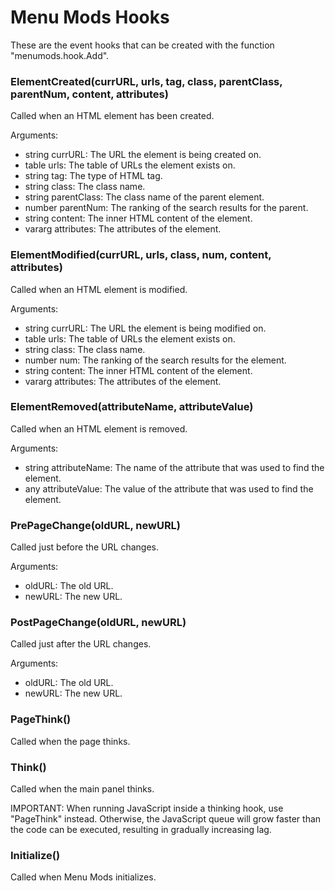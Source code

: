# Menu Mods Hooks

These are the event hooks that can be created with the function "menumods.hook.Add".

### ElementCreated(currURL, urls, tag, class, parentClass, parentNum, content, attributes)

Called when an HTML element has been created.

Arguments:

- string currURL: The URL the element is being created on.
- table urls: The table of URLs the element exists on.
- string tag: The type of HTML tag.
- string class: The class name.
- string parentClass: The class name of the parent element.
- number parentNum: The ranking of the search results for the parent.
- string content: The inner HTML content of the element.
- vararg attributes: The attributes of the element.

### ElementModified(currURL, urls, class, num, content, attributes)

Called when an HTML element is modified.

Arguments:

- string currURL: The URL the element is being modified on.
- table urls: The table of URLs the element exists on.
- string class: The class name.
- number num: The ranking of the search results for the element.
- string content: The inner HTML content of the element.
- vararg attributes: The attributes of the element.

### ElementRemoved(attributeName, attributeValue)

Called when an HTML element is removed.

Arguments:

- string attributeName: The name of the attribute that was used to find the element.
- any attributeValue: The value of the attribute that was used to find the element.

### PrePageChange(oldURL, newURL)

Called just before the URL changes.

Arguments:

- oldURL: The old URL.
- newURL: The new URL.

### PostPageChange(oldURL, newURL)

Called just after the URL changes.

Arguments:

- oldURL: The old URL.
- newURL: The new URL.

### PageThink()

Called when the page thinks.

### Think()

Called when the main panel thinks.

IMPORTANT: When running JavaScript inside a thinking hook, use "PageThink" instead. Otherwise, the JavaScript queue will grow faster than the code can be executed, resulting in gradually increasing lag.

### Initialize()

Called when Menu Mods initializes.
